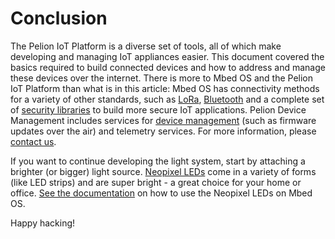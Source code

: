 # Conclusion

The Pelion IoT Platform is a diverse set of tools, all of which make developing and managing IoT appliances easier. This document covered the basics required to build connected devices and how to address and manage these devices over the internet. There is more to Mbed OS and the Pelion IoT Platform than what is in this article: Mbed OS has connectivity methods for a variety of other standards, such as [LoRa](https://os.mbed.com/docs/mbed-os/latest/apis/LoRa-tutorial.html), [Bluetooth](https://os.mbed.com/docs/mbed-os/latest/apis/ble.html) and a complete set of [security libraries](https://os.mbed.com/docs/mbed-os/latest/apis/security.html) to build more secure IoT applications. Pelion Device Management includes services for [device management](https://cloud.mbed.com/product-overview) (such as firmware updates over the air) and telemetry services. For more information, please [contact us](https://www.arm.com/company/contact-us/pelion-iot-product-inquiries).

If you want to continue developing the light system, start by attaching a brighter (or bigger) light source. [Neopixel LEDs](https://www.adafruit.com/category/168) come in a variety of forms (like LED strips) and are super bright - a great choice for your home or office. [See the documentation](https://os.mbed.com/components/NeoPixel-LED-chain-using-high-speed-SPI/) on how to use the Neopixel LEDs on Mbed OS.

Happy hacking!

